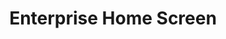 ---
title: Enterprise Home Screen
img: ehs_logo_300x300.png
layout: list-mx.html
menu:
  title: Enterprise Home Screen
  items:
    - title: Home
      url: /ehs/2-3/guide/about
    - title: Getting Started
      url: /ehs/2-3/guide/gettingstarted
    - title: Setup
      url: /ehs/2-3/guide/setup
    - title: Guides
      url: /ehs/2-3/guide/
    - icon: fa fa-search
      url: /ehs/2-3/search
    - icon: fa fa-download
      url: /ehs/2-3/download
---